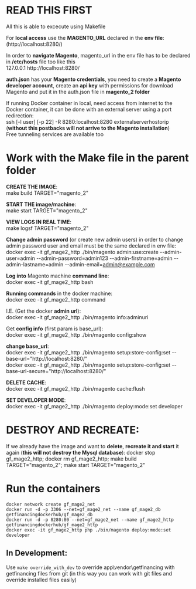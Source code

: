 READ THIS FIRST 
=

All this is able to excecute using Makefile

For **local access** use the **MAGENTO_URL** declared in the **env file**: (http://localhost:8280/)

In order to **navigate Magento**, magento_url in the env file has to be declared in **/etc/hosts** file too like this\
127.0.0.1 http://localhost:8280/

**auth.json** has your **Magento credentials**, you need to create a **Magento developer account**, create an **api key** with permissions for download Magento and put it in the auth.json file in **magento_2 folder**
 
If running Docker container in local, need access from internet to the Docker container, it can be done with an external server using a port redirection:\
ssh [-l user] [-p 22] -R 8280:localhost:8280 externalserverhostorip (**without this postbacks will not arrive to the Magento installation**)\
Free tunneling services are available too

Work with the Make file in the parent folder
=

**CREATE THE IMAGE**:\
make build TARGET="magento_2"


**START THE image/machine**:\
make start TARGET="magento_2"

**VIEW LOGS IN REAL TIME**:\
make logsf TARGET="magento_2"

**Change admin password** (or create new admin users) in order to change admin password user and email must be the same declared in env file:\
docker exec -it gf_mage2_http ./bin/magento admin:use:create --admin-user=admin --admin-password=admin123  --admin-firstname=admin --admin-lastname=admin --admin-email=admin@example.com

**Log into** Magento machine **command line**:\
docker exec -it gf_mage2_http bash

**Running commands** in the docker machine:\
docker exec -it gf_mage2_http command

I.E. (Get the docker **admin url**):\
docker exec -it gf_mage2_http ./bin/magento info:adminuri

Get **config info** (first param is base_url):\
docker exec -it gf_mage2_http ./bin/magento  config:show

**change base_url**:\
docker exec -it gf_mage2_http ./bin/magento  setup:store-config:set --base-url="http://localhost:8280/" \
docker exec -it gf_mage2_http ./bin/magento  setup:store-config:set --base-url-secure="http://localhost:8280/"

**DELETE CACHE**:\
docker exec -it gf_mage2_http ./bin/magento  cache:flush

**SET DEVELOPER MODE**:\
docker exec -it gf_mage2_http ./bin/magento deploy:mode:set developer

DESTROY AND RECREATE:
=

If we already have the image and want to **delete**, **recreate it and start** it again (**this will not destroy the Mysql database**):
docker stop gf_mage2_http; docker rm gf_mage2_http; make build TARGET="magento_2"; make start TARGET="magento_2"

Run the containers 
=

`docker network create gf_mage2_net` \
`docker run -d -p 3306 --net=gf_mage2_net --name gf_mage2_db getfinancingdockerhub/gf_mage2_db` \
`docker run -d -p 8280:80 --net=gf_mage2_net --name gf_mage2_http getfinancingdockerhub/gf_mage2_http` \
`docker exec -it gf_mage2_http php ./bin/magento deploy:mode:set developer`

## In Development:
Use `make override_with_dev` to override app\vendor\getfinancing with getfinancing files from git (in this way you can work with git files and override installed files easily)
